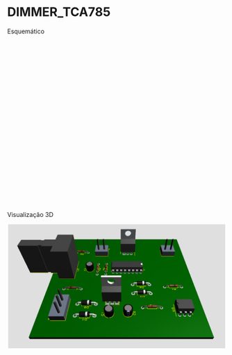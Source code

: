# DIMMER_TCA785

Esquemático <br />
<p align="center">
<embed src= "https://github.com/lorenzoppx/DIMMER_TCA785/blob/main/Esquematico.png" width= "500" height= "375">
<p />
Visualização 3D <br />
<p align="center">
<img src="https://github.com/lorenzoppx/DIMMER_TCA785/blob/main/3D.png" width="500">
<p />
